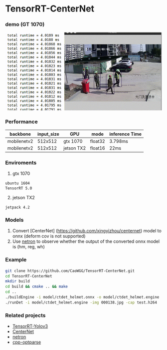 # TensorRT-CenterNet
### demo (GT 1070)
![image](img/show.gif)

### Performance
| backbone       | input_size | GPU      | mode   | inference Time |
|----------------|------------|----------|--------|---------------|
| mobilenetv2    | 512x512    | gtx 1070 |float32 |    3.798ms    |
| mobilenetv2    | 512x512    | jetson TX2|float16 |    22ms      | 

### Enviroments
1. gtx 1070
```
ubuntu 1604
TensorRT 5.0
```
2. jetson TX2
```
jetpack 4.2
```
### Models
1. Convert [CenterNet] (https://github.com/xingyizhou/centernet) model to onnx (deform cov is not supported)
2. Use [netron](https://github.com/lutzroeder/netron) to observe whether the output of the converted onnx model is (hm, reg, wh)

### Example
```bash
git clone https://github.com/CaoWGG/TensorRT-CenterNet.git
cd TensorRT-CenterNet
mkdir build
cd build && cmake .. && make
cd ..
./buildEngine -i model/ctdet_helmet.onnx -o model/ctdet_helmet.engine
./runDet -i model/ctdet_helmet.engine -img 000138.jpg -cap test.h264
```

### Related projects
* [TensorRT-Yolov3](https://github.com/lewes6369/TensorRT-Yolov3)
* [CenterNet](centernet)
* [netron](https://github.com/lutzroeder/netron)
* [cpp-optparse](https://github.com/weisslj/cpp-optparse)

